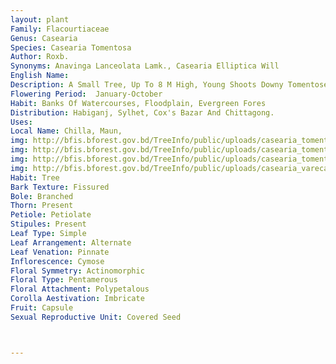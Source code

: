 ```yaml
---
layout: plant
Family: Flacourtiaceae
Genus: Casearia
Species: Casearia Tomentosa
Author: Roxb.
Synonyms: Anavinga Lanceolata Lamk., Casearia Elliptica Will
English Name: 
Description: A Small Tree, Up To 8 M High, Young Shoots Downy Tomentose, Bark Brownish Grey, Rough, Irregularly Cracked. Leaves Oblong, 8-16 Ã— 4-7 Cm, Glabrous Or Sparsely Puberulent Beneath, Apex Sub-acuminate To Obtuse, Margin Entire Or Crenulate, Base Rounded, Petioles 0.8-1.5 Cm Long. Flowers In Axillary Fascicles, Whitish Or Pale Green, Pedicels Jointed At The Base, C 4 Mm Long. Calyx Pubescent Or Sub-glabrous, 2.2-4.0 Mm Long, Persistent, Tube C 0.7 Mm Long, Lobes Usually 5, C 2 Mm Long, Ovate-elliptic, Obtuse. Stamens 6-8, Connate At Base To Staminodes, Filaments 2 Mm Long, Staminodes 6, Clavate, Densely Pubescent At Apex. Ovary Ovoid-globose, 1.5-2.0 Mm Long, Glabrous At Apex, Styles Very Short, Stigmas Cupular Or Disk-like. Fruits Globose Or Ellipsoid, C 15 Mm Long, Shining, 3-valved. Seeds Embedded In Scarlet Pulpy Aril.
Flowering Period:  January-October
Habit: Banks Of Watercourses, Floodplain, Evergreen Fores
Distribution: Habiganj, Sylhet, Cox's Bazar And Chittagong.
Uses: 
Local Name: Chilla, Maun, 
img: http://bfis.bforest.gov.bd/TreeInfo/public/uploads/casearia_tomentosa.jpg
img: http://bfis.bforest.gov.bd/TreeInfo/public/uploads/casearia_tomentosa2.jpg
img: http://bfis.bforest.gov.bd/TreeInfo/public/uploads/casearia_tomentosa1.jpg
img: http://bfis.bforest.gov.bd/TreeInfo/public/uploads/casearia_vareca.jpg
Habit: Tree
Bark Texture: Fissured
Bole: Branched
Thorn: Present
Petiole: Petiolate
Stipules: Present
Leaf Type: Simple
Leaf Arrangement: Alternate
Leaf Venation: Pinnate
Inflorescence: Cymose
Floral Symmetry: Actinomorphic
Floral Type: Pentamerous
Floral Attachment: Polypetalous
Corolla Aestivation: Imbricate
Fruit: Capsule
Sexual Reproductive Unit: Covered Seed



---
```


